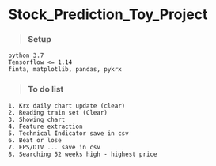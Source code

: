 # Stock_Prediction_Toy_Project
>### Setup
```
python 3.7
Tensorflow <= 1.14
finta, matplotlib, pandas, pykrx
```

>### To do list
```
1. Krx daily chart update (clear)
2. Reading train set (Clear)
3. Showing chart
4. Feature extraction
5. Technical Indicator save in csv
6. Beat or lose
7. EPS/DIV ... save in csv
8. Searching 52 weeks high - highest price
```
